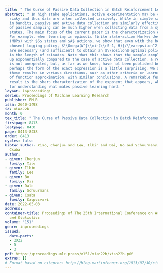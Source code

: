 ```yaml
---
title: " The Curse of Passive Data Collection in Batch Reinforcement Learning "
abstract: " In high stake applications, active experimentation may be considered too
  risky and thus data are often collected passively. While in simple cases, such as
  in bandits, passive and active data collection are similarly effective, the price
  of passive sampling can be much higher when collecting data from a system with controlled
  states. The main focus of the current paper is the characterization of this price.
  For example, when learning in episodic finite state-action Markov decision processes
  (MDPs) with $S$ states and $A$ actions, we show that even with the best (but passively
  chosen) logging policy, $\\Omega(A^{\\min(\\rS-1, H)}/\\varepsilon^2)$ episodes
  are necessary (and sufficient) to obtain an $\\epsilon$-optimal policy, where $H$
  is the length of episodes. Note that this shows that the sample complexity blows
  up exponentially compared to the case of active data collection, a result which
  is not unexpected, but, as far as we know, have not been published beforehand and
  perhaps the form of the exact expression is a little surprising. We also extend
  these results in various directions, such as other criteria or learning in the presence
  of function approximation, with similar conclusions. A remarkable feature of our
  result is the sharp characterization of the exponent that appears, which is critical
  for understanding what makes passive learning hard. "
layout: inproceedings
series: Proceedings of Machine Learning Research
publisher: PMLR
issn: 2640-3498
id: xiao22b
month: 0
tex_title: " The Curse of Passive Data Collection in Batch Reinforcement Learning "
firstpage: 8413
lastpage: 8438
page: 8413-8438
order: 8413
cycles: false
bibtex_author: Xiao, Chenjun and Lee, Ilbin and Dai, Bo and Schuurmans, Dale and Szepesvari,
  Csaba
author:
- given: Chenjun
  family: Xiao
- given: Ilbin
  family: Lee
- given: Bo
  family: Dai
- given: Dale
  family: Schuurmans
- given: Csaba
  family: Szepesvari
date: 2022-05-03
address:
container-title: Proceedings of The 25th International Conference on Artificial Intelligence
  and Statistics
volume: '151'
genre: inproceedings
issued:
  date-parts:
  - 2022
  - 5
  - 3
pdf: https://proceedings.mlr.press/v151/xiao22b/xiao22b.pdf
extras: []
# Format based on citeproc: http://blog.martinfenner.org/2013/07/30/citeproc-yaml-for-bibliographies/
---
```

